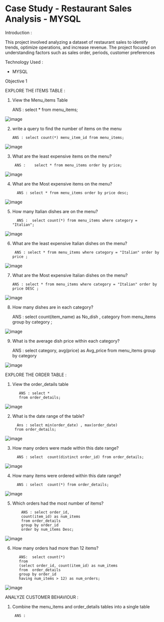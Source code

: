 
# Case Study - Restaurant Sales Analysis - MYSQL 

Introduction :

This project involved analyzing a dataset of restaurant sales to identify trends, optimize operations, and increase revenue.
The project focused on understanding factors such as sales order, periods, customer preferences 



Technology Used :

* MYSQL


Objective 1

EXPLORE THE ITEMS TABLE :

1. View the Menu_items Table 



      ANS :   select * from menu_items;

![image](https://github.com/user-attachments/assets/26186ea1-ac81-4318-8587-77821bcebe7e)


2. write a query to find the number of items on the menu

       ANS : select count(*) menu_item_id from menu_items;


![image](https://github.com/user-attachments/assets/3cd42fdd-97a8-44dd-8677-37da70e46fd8)


3. What are the least expensive items on the menu?

        ANS :    select * from menu_items order by price;


![image](https://github.com/user-attachments/assets/21571de5-75b0-45a2-ba84-e71ba4600d56)

4. What are the Most expensive items on the menu?

         ANS : select * from menu_items order by price desc;
        
![image](https://github.com/user-attachments/assets/70df181f-5508-45b6-bde9-e98fb4f42ba5)



5. How many Italian dishes are on the menu? 

         ANS :  select count(*) from menu_items where category = "Italian";

![image](https://github.com/user-attachments/assets/bc92d12b-2a9a-4eff-8f62-a767a347d6e5)


6. What are the least  expensive Italian dishes on the menu?

        ANS : select * from menu_items where category = "Italian" order by price ;

![image](https://github.com/user-attachments/assets/45cf4a19-098d-4bc6-9145-ef02f4a27175)


7. What are the Most expensive Italian dishes on the menu?

       ANS : select * from menu_items where category = "Italian" order by price DESC ;

![image](https://github.com/user-attachments/assets/546ab5d8-5fee-4de7-815b-17621f68ee8d)

8. How many dishes are in each category?

      ANS : select count(item_name) as No_dish , category from menu_items group by category ;


![image](https://github.com/user-attachments/assets/a8ba6987-4383-46b3-a4ee-ca3eeb6257cc)


9. What is the average dish price within each category?

     ANS : select category, avg(price) as Avg_price
      from menu_items 
      group by category 

![image](https://github.com/user-attachments/assets/864cfeae-e7a1-4c5a-8596-6b83f88ed206)


EXPLORE THE ORDER TABLE :

1. View the order_details table

          ANS : select * 
          from order_details;


![image](https://github.com/user-attachments/assets/0269de60-fe97-4150-82c8-65d36caf2184)


2. What is the date range of the table?

         Ans : select min(order_date) , max(order_date)
        from order_details;

![image](https://github.com/user-attachments/assets/d0be658f-6a12-41c9-b1aa-48db4362dd21)


3. How many orders were made within this date range? 
 
         ANS : select  count(distinct order_id) from order_details;


![image](https://github.com/user-attachments/assets/6d39916c-4392-4012-b07e-be40654e028d)

4. How many items were ordered within this date range?

         ANS : select  count(*) from order_details;

![image](https://github.com/user-attachments/assets/bb1436ba-b93e-4024-957e-8be5f9cea8d3)


5. Which orders had the most number of items?

           ANS : select order_id, 
           count(item_id) as num_items 
           from order_details
           group by order_id
           order by num_items Desc;

![image](https://github.com/user-attachments/assets/fe3daf22-66e1-4a79-b526-120bf25c1ba7)


6. How many orders had more than 12 items?

          ANS:  select count(*) 
          from
          (select order_id, count(item_id) as num_items 
          from  order_details 
          group by order_id
          having num_items > 12) as num_orders;

![image](https://github.com/user-attachments/assets/c6e2560c-07ea-481a-8d82-3219aabef054)


ANALYZE CUSTOMER BEHAVIOUR :

1. Combine the menu_items and order_details tables into a single table 

        ANS : 







